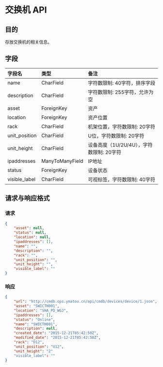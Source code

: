 # 交换机 API

## 目的
存放交换机的相关信息。

## 字段
|字段名|类型|备注|
|:-----|:-----|:-----|
|name|CharField|字符数限制: 40字符，排序字段|
|description|CharField|字符数限制: 255字符，允许为空|
|asset|ForeignKey|资产|
|location|ForeignKey|资产位置|
|rack|CharField|机架位置，字符数限制: 20字符|
|unit_position|CharField|U位，字符数限制: 20字符|
|unit_height|CharField|设备高度（1U/2U/4U），字符数限制: 20字符|
|ipaddresses|ManyToManyField|IP地址|
|status|ForeignKey|设备状态|
|visible_label|CharField|可视标签，字符数限制: 40字符|


## 请求与响应格式

### 请求

```JSON
{
    "asset": null,
    "status": null,
    "location": null,
    "ipaddresses": [],
    "name": "",
    "description": "",
    "rack": "",
    "unit_position": "",
    "unit_height": "",
    "visible_label": ""
}
```

### 响应
```JSON
{
	"url": "http://cmdb.ops.ymatou.cn/api/cmdb/devices/device/1.json",
	"asset": "SWICTH001",
	"location": "SHA_PD_WGJ",
	"ipaddresses": [],
	"status": "Online",
	"name": "SWICTH001",
	"description": null,
	"created_date": "2015-12-21T05:42:58Z",
	"modified_date": "2015-12-21T05:42:58Z",
	"rack": "D12",
	"unit_position": "U12",
	"unit_height": "2"
    "visible_label": ""
}
```
